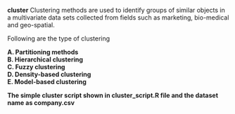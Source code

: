 <B> cluster</b>
Clustering methods are used to identify groups of similar objects in a multivariate data sets collected from fields such as marketing, bio-medical and geo-spatial.

Following are the type of clustering

<b> A. Partitioning methods</br>
B. Hierarchical clustering</br>
C. Fuzzy clustering</br>
D. Density-based clustering</br>
E. Model-based clustering</b></br>
 
<b>The simple cluster script shown in cluster_script.R file and the dataset name as company.csv<b>
  
